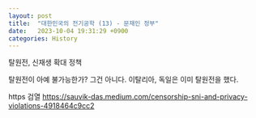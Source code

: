 ```yaml
---
layout: post
title:  "대한민국의 전기공학 (13) - 문재인 정부"
date:   2023-10-04 19:31:29 +0900
categories: History
---
```


탈원전, 신재생 확대 정책

탈원전이 아예 불가능한가? 그건 아니다.
이탈리아, 독일은 이미 탈원전을 했다.


https 검열
https://sauvik-das.medium.com/censorship-sni-and-privacy-violations-4918464c9cc2

